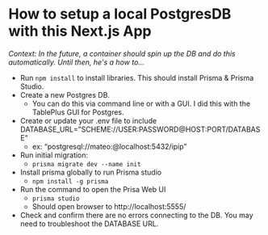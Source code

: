 # How to setup a local PostgresDB with this Next.js App

_Context: In the future, a container should spin up the DB and do this automatically. Until then, he's a how to..._

- Run `npm install` to install libraries. This should install Prisma & Prisma Studio.
- Create a new Postgres DB.
  - You can do this via command line or with a GUI. I did this with the TablePlus GUI for Postgres.
- Create or update your .env file to include DATABASE_URL=”SCHEME://USER:PASSWORD@HOST:PORT/DATABASE”
    - ex: “postgresql://mateo:<password>@localhost:5432/ipip”
- Run initial migration:
    - `prisma migrate dev --name init`
- Install prisma globally to run Prisma studio
    - `npm install -g prisma`
- Run the command to open the Prisa Web UI
    - `prisma studio`
    - Should open browser to http://localhost:5555/
- Check and confirm there are no errors connecting to the DB. You may need to troubleshoot the DATABASE URL.
